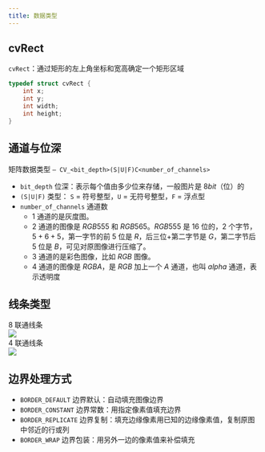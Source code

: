 ```yaml
---
title: 数据类型
---
```


## cvRect  

`cvRect`：通过矩形的左上角坐标和宽高确定一个矩形区域  

```cpp
typedef struct cvRect {
    int x;
  	int y;
  	int width;
  	int height;
}
```

## 通道与位深

矩阵数据类型 `– CV_<bit_depth>(S|U|F)C<number_of_channels>`   

- `bit_depth` 位深：表示每个值由多少位来存储，一般图片是 $8bit$（位）的
- `(S|U|F)` 类型： `S` = 符号整型，`U` = 无符号整型，`F` = 浮点型
- `number_of_channels` 通道数
    - $1$ 通道的是灰度图。
    - $2$ 通道的图像是 $RGB555$ 和 $RGB565$。$RGB555$ 是 $16$ 位的，$2$ 个字节，$5+6+5$，第一字节的前 $5$ 位是 $R$，后三位+第二字节是 $G$，第二字节后 $5$ 位是 $B$，可见对原图像进行压缩了。
    - $3$ 通道的是彩色图像，比如 $RGB$ 图像。
    - $4$ 通道的图像是 $RGBA$，是 $RGB$ 加上一个 $A$ 通道，也叫 $alpha$ 通道，表示透明度

## 线条类型

$8$ 联通线条<br>![](https://gss0.baidu.com/94o3dSag_xI4khGko9WTAnF6hhy/zhidao/pic/item/d043ad4bd11373f05ada557ba30f4bfbfaed0468.jpg)  
$4$ 联通线条<br>![](https://gss0.baidu.com/9fo3dSag_xI4khGko9WTAnF6hhy/zhidao/wh%3D600%2C800/sign=9ebd7e55870a19d8cb568c0303caaeb3/64380cd7912397ddf346bfe05e82b2b7d0a28712.jpg)

## 边界处理方式

- `BORDER_DEFAULT` 边界默认：自动填充图像边界
- `BORDER_CONSTANT` 边界常数：用指定像素值填充边界
- `BORDER_REPLICATE` 边界复制：填充边缘像素用已知的边缘像素值，复制原图中邻近的行或列
- `BORDER_WRAP` 边界包装：用另外一边的像素值来补偿填充